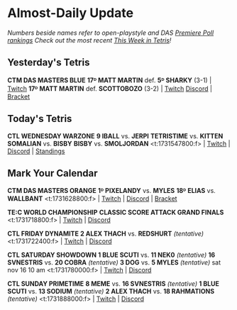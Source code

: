 # Almost-Daily Update
*Numbers beside names refer to open-playstyle and DAS [Premiere Poll rankings](https://docs.google.com/document/d/1Mmn24edltEMq6vdxZxhIAfyUS6F5SwlqIuQ6OmnVsi8/edit?tab=t.0)*
*Check out the most recent [This Week in Tetris](https://www.thisweekintetris.com/2024/10/this-week-in-tetris-september-17.html)!*
## Yesterday's Tetris
**CTM DAS MASTERS BLUE**
**17ᴰ MATT MARTIN** def. **5ᴰ SHARKY** (3-1) | [Twitch](https://www.twitch.tv/videos/2300304092?t=00h21m47s)
**17ᴰ MATT MARTIN** def. **SCOTTOBOZO** (3-2) | [Twitch](https://www.twitch.tv/videos/2300304092?t=01h05m48s)
[Discord](https://go.ctm.gg/discord) | [Bracket](https://go.ctm.gg/event/ctm-das-masters-october-2024/das-masters/)

## Today's Tetris
**CTL WEDNESDAY WARZONE**
**9 IBALL** vs. **JERPI**
**TETRISTIME** vs. **KITTEN**
**SOMALIAN** vs. **BISBY**
**BISBY** vs. **SMOLJORDAN**
<t:1731547800:f> | [Twitch](https://www.twitch.tv/classictetrisleague) | [Discord](https://discord.gg/QremKENyzQ) | [Standings](https://ctlscoreboard.herokuapp.com)

## Mark Your Calendar
**CTM DAS MASTERS ORANGE**
**1ᴰ PIXELANDY** vs. **MYLES**
**18ᴰ ELIAS** vs. **WALLBANT**
<t:1731628800:f> | [Twitch](https://twitch.tv/monthlytetris) | [Discord](https://go.ctm.gg/discord) | [Bracket](https://go.ctm.gg/event/ctm-das-masters-october-2024/das-masters/)

**TE:C WORLD CHAMPIONSHIP**
**CLASSIC SCORE ATTACK GRAND FINALS**
<t:1731718800:f> | [Twitch](https://www.twitch.tv/classictetris) | [Discord](https://discord.com/invite/enhance)

**CTL FRIDAY DYNAMITE**
**2 ALEX THACH** vs. **REDSHURT** *(tentative)*
<t:1731722400:f> | [Twitch](https://www.twitch.tv/classictetris) | [Discord](https://discord.com/invite/enhance)

**CTL SATURDAY SHOWDOWN**
**1 BLUE SCUTI** vs. **11 NEK0** *(tentative)*
**16 SVNESTRIS** vs. **20 COBRA** *(tentative)*
**3 DOG** vs. **5 MYLES** *(tentative)*
sat nov 16 10 am
<t:1731780000:f> | [Twitch](https://www.twitch.tv/classictetris) | [Discord](https://discord.com/invite/enhance)

**CTL SUNDAY PRIMETIME**
**8 MEME** vs. **16 SVNESTRIS** *(tentative)*
**1 BLUE SCUTI** vs. **13 SODIUM** *(tentative)*
**2 ALEX THACH** vs. **18 RAHMATIONS** *(tentative)*
<t:1731888000:f> | [Twitch](https://www.twitch.tv/classictetris) | [Discord](https://discord.com/invite/enhance)